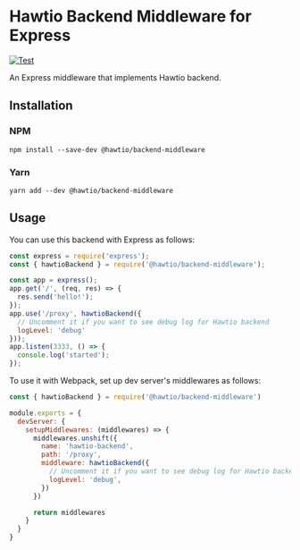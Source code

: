 # Hawtio Backend Middleware for Express

[![Test](https://github.com/hawtio/hawtio-backend-middleware/actions/workflows/test.yml/badge.svg)](https://github.com/hawtio/hawtio-backend-middleware/actions/workflows/test.yml)

An Express middleware that implements Hawtio backend.

## Installation

### NPM

```console
npm install --save-dev @hawtio/backend-middleware
```

### Yarn

```console
yarn add --dev @hawtio/backend-middleware
```

## Usage

You can use this backend with Express as follows:

```javascript
const express = require('express');
const { hawtioBackend } = require('@hawtio/backend-middleware');

const app = express();
app.get('/', (req, res) => {
  res.send('hello!');
});
app.use('/proxy', hawtioBackend({
  // Uncomment it if you want to see debug log for Hawtio backend
  logLevel: 'debug'
}));
app.listen(3333, () => {
  console.log('started');
});
```

To use it with Webpack, set up dev server's middlewares as follows:

```javascript
const { hawtioBackend } = require('@hawtio/backend-middleware')

module.exports = {
  devServer: {
    setupMiddlewares: (middlewares) => {
      middlewares.unshift({
        name: 'hawtio-backend',
        path: '/proxy',
        middleware: hawtioBackend({
          // Uncomment it if you want to see debug log for Hawtio backend
          logLevel: 'debug',
        })
      })

      return middlewares
    }
  }
}
```
